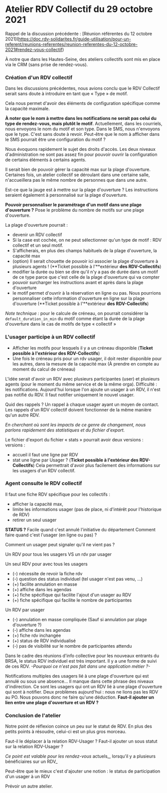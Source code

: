 # Atelier RDV Collectif du 29 octobre 2021

Rappel de la discussion précédente : \[Réunion référentes du 12 octobre 2021]\(https://doc.rdv-solidarites.fr/guide-utilisation/pour-un-referent/reunions-referentes/reunion-referentes-du-12-octobre-2021#rendez-vous-collectif)

À notre que dans les Hautes-Seine, des ateliers collectifs sont mis en place via le CRM (sans prise de rendez-vous).

### Création d'un RDV collectif

Dans les discussions précédentes, nous avions conclu que le RDV Collectif serait sans doute à introduire en tant que « Type » de motif.

Cela nous permet d'avoir des éléments de configuration spécifique comme la capacité maximale.

**À noter que le nom à mettre dans les notifications ne serait pas celui du type de rendez-vous, mais plutôt le motif**. Actuellement, dans les courriels, nous envoyons le nom du motif et son type. Dans le SMS, nous n'envoyons que le type. C'est sans doute à revoir. Peut-être que le nom à afficher dans le SMS pourrait être une configuration du motif ?

Nous évoquons rapidement le sujet des droits d'accès. Les deux niveaux d'administration ne sont pas assez fin pour pouvoir ouvrir la configuration de certains éléments à certains agents.

Il serait bien de pouvoir gérer la capacité max sur la plage d'ouverture. Certaines fois, un atelier collectif se déroulant dans une certaine salle, n'accueillera pas le même nombre de personnes que dans une autre.

Est-ce que la jauge est à mettre sur la plage d'ouverture ? Les instructions seraient également à personnalisé sur la plage d'ouverture.

**Pouvoir personnaliser le paramétrage d'un motif dans une plage d'ouverture ?** Pose le problème du nombre de motifs sur une plage d'ouverture.

La plage d'ouverture pourrait :

* devenir un RDV collectif
* Si la case est cochée, on ne peut sélectionner qu'un type de motif : RDV collectif et un seul motif.
* S'afficherais, en plus des champs habituels de la plage d'ouverture, la capacité max
* (option) Il serait chouette de pouvoir ici associer la plage d'ouverture à plusieurs agents ! (**Ticket possible à l'**extérieur **des RDV-Collectifs**)
* modifier la durée ou bien se dire qu'il n'y a pas de durée dans un motif de ce type parce que c'est celle de la plage d'ouverture qui va compter
* pouvoir surcharger les instructions avant et après dans la plage d'ouverture
* le motif permet d'ouvrir à la réservation en ligne ou pas. Nous pourrions personnaliser cette information d'ouverture en ligne sur la plage d'ouverture (**Ticket possible à l'**extérieur **des RDV-Collectifs**)

_Note technique :_ pour le calcule de créneau, on pourrait considérer la `default_duration_in_min` du motif comme étant la durée de la plage d'ouverture dans le cas de motifs de type « collectif »

### L'usager participe à un RDV collectif

* Afficher les motifs pour lesquels il y a un créneau disponible (**Ticket possible à l'extérieur des RDV-Collectifs**)
* Une fois le créneau pris pour un rdv usager, il doit rester disponible pour les autres, dans la mesure de la capacité max (À prendre en compte au moment du calcul de créneau)

L'idée serait d'avoir un RDV avec plusieurs participantes (user) et plusieurs agents (pour le moment du même service et de la même orga). Difficulté : les notifications. Aujourd'hui lorsque l'on ajoute un usager à un RDV, il n'est pas notifié du RDV. Il faut notifier uniquement le nouvel usager.

Quid des rappels ? Un rappel à chaque usager ayant un moyen de contact. Les rappels d'un RDV collectif doivent fonctionner de la même manière qu'un autre RDV.

_En cherchant où sont les impacts de ce genre de changement, nous parlons rapidement des statistiques et du fichier d'export._

Le fichier d'export du fichier « stats » pourrait avoir deux versions :\
versions :

* accueil il faut une ligne par RDV
* stat une ligne par Usager ? (**Ticket possible à l'extérieur des RDV-Collectifs**) Cela permettrait d'avoir plus facilement des informations sur les usagers d'un RDV collectif.

### Agent consulte le RDV collectif

Il faut une fiche RDV spécifique pour les collectifs :

* afficher la capacité max,
* limite les informations usager (pas de place, ni d'intérêt pour l'historique de RDV)
* retirer un seul usager

**STATUS ?** Facile quand c'est annulé l'initiative du département Comment faire quand c'est l'usager (en ligne ou pas) ?

Comment un usager peut signaler qu'il ne vient pas ?

Un RDV pour tous les usagers VS un rdv par usager

Un seul RDV pour avec tous les usagers

* (-) nécessite de revoir la fiche rdv
* (-) question des status individuel (tel usager n'est pas venu, ...)
* (+) facilite annulation en masse
* (+) affiche dans les agendas
* (+) fiche spécifique qui facilite l'ajout d'un usager au RDV
* (+) fiche spécifique qui facilite le nombre de participantes

Un RDV par usager

* (-) annulation en masse compliquée (Sauf si annulation par plage d'ouverture ?)
* (-) affiche dans les agendas
* (+) fiche rdv inchangée
* (+) status de RDV individualisé
* (-) pas de visibilité sur le nombre de participantes attendu

Dans le cadre des réunions d'info collective pour les nouveaux entrants du BRSA, le status RDV individuel est très important. Il y a une forme de suivi de ces RDV. _-Pourquoi ce n'est pas fait dans une application métier ?-_

Notifications multiples des usagers lié à une plage d'ouverture qui est annulé ou sous une absence... Il manque dans cette phrase des niveaux d'indirection. Ce sont les usagers qui ont un RDV lié à une plage d'ouverture qui sont à notifier. Deux problèmes aujourd'hui : nous ne lions pas les RDV au PO. Nous pouvons donc ne faire qu'une déduction. **Faut-il ajouter un lien entre une plage d'ouverture et un RDV ?**

### Conclusion de l'atelier

Notre point de réflexion coince un peu sur le statut de RDV. En plus des petits points à résoudre, celui-ci est un plus gros morceau.

Faut-il le déplacer à la relation RDV-Usager ? Faut-il ajouter un sous statut sur la relation RDV-Usager ?

_Ce point est valable pour les rendez-vous_ actuels_, lorsqu'il y a plusieurs bénéficiaires sur un RDV_

Peut-être que le mieux c'est d'ajouter une notion : le status de participation d'un usager à un RDV

Prévoir un autre atelier.
